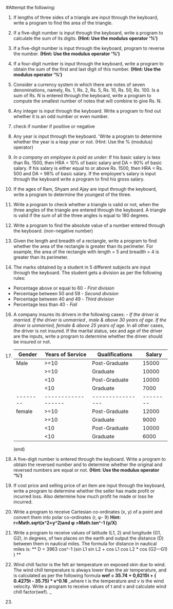 #Attempt the following:

1.  If lengths of three sides of a triangle are input through the
    keyboard, write a program to find the area of the triangle.

2.  If a five-digit number is input through the keyboard, write a
    program to calculate the sum of its digits.
    **(Hint: Use the modulus operator ‘%’)**

3.  if a five-digit number is input through the keyboard,
    program to reverse the number.
    **(Hint: Use the modulus operator ‘%’)**

4.  If a four-digit number is input through the keyboard, write a program to obtain
    the sum of the first and last digit of this number.
    **(Hint: Use the modulus operator ‘%’)**

5.  Consider a currency system in which there are notes of seven denominations, namely,
    Rs. 1, Rs. 2, Rs. 5, Rs. 10, Rs. 50, Rs. 100. Is a sum of Rs. N is entered through the
    keyboard, write a program to compute the smallest number of notes that will combine to
    give Rs. N.

6.  Any integer is input through the keyboard. Write a program to find
    out whether it is an odd number or even number.

7.  check if number if positive or negative

8.  Any year is input through the keyboard. 'Write a program to
    determine whether the year is a leap year or not.
    (Hint: Use the % (modulus) operator)

9.  _In a company an employee is paid as under:_
    If his basic salary is less than Rs. 1500, then HRA = 10% of basic salary and DA = 90% of basic salary. If his salary is either equal to or above Rs. 1500, then HRA = Rs. 500 and DA = 98% of basic salary. If the employee's salary is input through the keyboard write a program to find his gross salary.

10. If the ages of Ram, Shyam and Ajay are input through the keyboard, write a program to determine the youngest of the three.

11. Write a program to check whether a triangle is valid or not, when the three angles of the triangle are entered through the keyboard. A triangle is valid if the sum of all the three angles is equal to 180
    degrees.

12. Write a program to find the absolute value of a number entered
    through the keyboard. (non-negative number)

13. Given the length and breadth of a rectangle, write a program to find
    whether the area of the rectangle is greater than its perimeter. For example, the area of the rectangle with length = 5 and breadth = 4 is greater than its perimeter.

14. The marks obtained by a student in 5 different subjects are input through the keyboard. The student gets a division as per the following rules:

- Percentage above or equal to 60 - _First division_
- Percentage between 50 and 59 - _Second division_
- Percentage between 40 and 49 - _Third division_
- Percentage less than 40 - _Fail_

16. A company insures its drivers in the following cases: -
    _If the driver is married._
    _If the driver is unmarried , male & above 30 years of age._
    _If the driver is unmarried, female & above 25 years of age._
    In all other cases, the driver is not insured. If the marital status, sex and age of the driver are the inputs, write a program to determine whether the driver should be insured or not.

17. | Gender   | Years of Service   | Qualifications   | Salary   |
    | -------- | ------------------ | ---------------- | -------- |
    | Male     | >=10               | Post-Graduate    | 15000    |
    |          | >=10               | Graduate         | 10000    |
    |          | <10                | Post-Graduate    | 10000    |
    |          | <10                | Graduate         | 7000     |
    | -------- | ------------------ | ---------------- | -------- |
    | female   | >=10               | Post-Graduate    | 12000    |
    |          | >=10               | Graduate         | 9000     |
    |          | <10                | Post-Graduate    | 10000    |
    |          | <10                | Graduate         | 6000     |

    (end)

18. A five-digit number is entered through the keyboard. Write a
    program to obtain the reversed number and to determine whether the original and reversed numbers are equal or not.
    **(Hint: Use the modulus operator ‘%’)**

19. If cost price and selling price of an item are input through the
    keyboard, write a program to determine whether the seller has made profit or incurred loss. Also determine how much profit he
    made or loss he incurred.

20. Write a program to receive Cartesian co-ordinates (x, y) of a point
    and convert them into polar co-ordinates (r, φ- 9)
    **Hint: r=Math.sqrt(x^2+y^2)and φ =Math.tan^-1 (y/X)**

21. Write a program to receive values of latitude (L1, 2) and longitude
    (G1, G2), in degrees, of two places on the earth and output the
    distance (D) between them in nautical miles. The formula for
    distance in nautical miles is:
    ** D = 3963 cos^-1 (sin L1 sin L2 + cos L1 cos L2 \* cos (G2—G1) ) **

22. Wind chill factor is the felt air temperature on exposed skin due to
    wind. The wind chill temperature is always lower than the air
    temperature, and is calculated as per the following formula
    **wef = 35.74 + 0,6215t + ( 0.4275t - 35.75) \* v^0.16**
    _where t is the temperature and v is the wind velocity. Write a program to receive values of t and v and calculate wind chill factor(wef). _

23.
